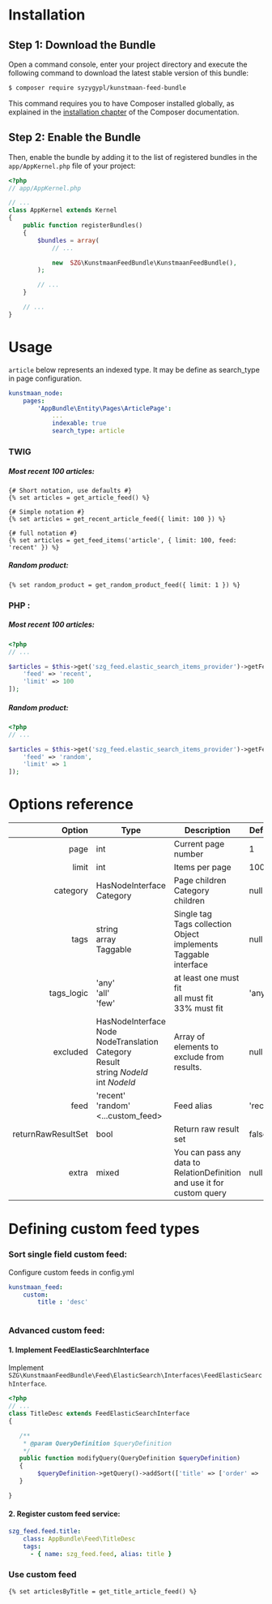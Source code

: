Installation
============

Step 1: Download the Bundle
---------------------------

Open a command console, enter your project directory and execute the
following command to download the latest stable version of this bundle:

```bash
$ composer require syzygypl/kunstmaan-feed-bundle
```

This command requires you to have Composer installed globally, as explained
in the [installation chapter](https://getcomposer.org/doc/00-intro.md)
of the Composer documentation.

Step 2: Enable the Bundle
-------------------------

Then, enable the bundle by adding it to the list of registered bundles
in the `app/AppKernel.php` file of your project:

```php
<?php
// app/AppKernel.php

// ...
class AppKernel extends Kernel
{
    public function registerBundles()
    {
        $bundles = array(
            // ...

            new  SZG\KunstmaanFeedBundle\KunstmaanFeedBundle(),
        );

        // ...
    }

    // ...
}
```


Usage
=====

`article` below represents an indexed type. It may be define as search_type in page configuration.

``` yml
kunstmaan_node:
    pages:
        'AppBundle\Entity\Pages\ArticlePage':
            ...
            indexable: true
            search_type: article
```
            
### TWIG

##### Most recent 100 articles:
```jinja
{# Short notation, use defaults #}
{% set articles = get_article_feed() %}

{# Simple notation #}
{% set articles = get_recent_article_feed({ limit: 100 }) %}

{# full notation #}
{% set articles = get_feed_items('article', { limit: 100, feed: 'recent' }) %}
```

##### Random product:
```jinja
{% set random_product = get_random_product_feed({ limit: 1 }) %}
```

### PHP :

##### Most recent 100 articles:
```php
<?php
// ...

$articles = $this->get('szg_feed.elastic_search_items_provider')->getFeedItems('article', [
    'feed' => 'recent',
    'limit' => 100
]);

```

##### Random product:
```php
<?php
// ...

$articles = $this->get('szg_feed.elastic_search_items_provider')->getFeedItems('product', [
    'feed' => 'random',
    'limit' => 1
]);

```

Options reference
=================

| Option        | Type                                      | Description                                                              | Default       |
| ------------: |-------------------------------------------|--------------------------------------------------------------------------|---------------|
| page          | int                                       | Current page number                                                      | 1             |
| limit         | int                                       | Items per page                                                           | 100           |
| category      | HasNodeInterface<br>Category              | Page children<br>Category children                                       | null          |       
| tags          | string<br>array<string><br>Taggable       | Single tag<br>Tags collection<br>Object implements Taggable interface    | null          |
| tags_logic    | 'any'<br>'all'<br>'few'                   | at least one must fit<br> all must fit<br>33% must fit                   | 'any'         |    
| excluded      | HasNodeInterface<br>Node<br>NodeTranslation<br>Category<br>Result<br>string *NodeId*<br>int *NodeId*<string>         | Array of elements to exclude from results. | null          |       
| feed          | 'recent'<br>'random'<br><...custom_feed>  | Feed alias                                                               | 'recent'      |
| returnRawResultSet | bool                                 | Return raw result set                                                    | false         |
| extra         | mixed                                     | You can pass any data to RelationDefinition and use it for custom query  | null          |


Defining custom feed types
==========================

### Sort single field custom feed:

Configure custom feeds in config.yml
```yml
kunstmaan_feed:
    custom: 
        title : 'desc'
            
```

### Advanced custom feed:

#### 1. Implement FeedElasticSearchInterface

Implement `SZG\KunstmaanFeedBundle\Feed\ElasticSearch\Interfaces\FeedElasticSearchInterface`.

    
```php
<?php
// ...
class TitleDesc extends FeedElasticSearchInterface
{

   /**
    * @param QueryDefinition $queryDefinition
    */
   public function modifyQuery(QueryDefinition $queryDefinition)
   {
        $queryDefinition->getQuery()->addSort(['title' => ['order' => 'desc']]);
   }

}
```
    
####  2. Register custom feed service:
```yml
szg_feed.feed.title:
    class: AppBundle\Feed\TitleDesc
    tags:
      - { name: szg_feed.feed, alias: title }
```

### Use custom feed

```jinja
{% set articlesByTitle = get_title_article_feed() %}
```
